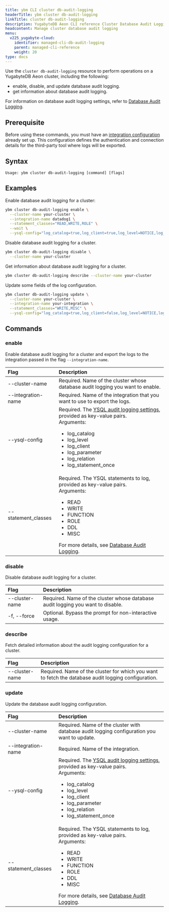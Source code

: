 ```yaml
---
title: ybm CLI cluster db-audit-logging
headerTitle: ybm cluster db-audit-logging
linkTitle: cluster db-audit-logging
description: YugabyteDB Aeon CLI reference Cluster Database Audit Logging Resource.
headcontent: Manage cluster database audit logging
menu:
  v225_yugabyte-cloud:
    identifier: managed-cli-db-audit-logging
    parent: managed-cli-reference
    weight: 20
type: docs
---
```


Use the `cluster db-audit-logging` resource to perform operations on a YugabyteDB Aeon cluster, including the following:

- enable, disable, and update database audit logging.
- get information about database audit logging.

For information on database audit logging settings, refer to [Database Audit Logging](../../../../cloud-monitor/logging-export/#database-audit-logging).

## Prerequisite

Before using these commands, you must have an [integration configuration](../../../../cloud-monitor/logging-export/#prerequisites) already set up. This configuration defines the authentication and connection details for the third-party tool where logs will be exported.

## Syntax

```text
Usage: ybm cluster db-audit-logging [command] [flags]
```

## Examples

Enable database audit logging for a cluster:

```sh
ybm cluster db-audit-logging enable \
  --cluster-name your-cluster \
  --integration-name datadog1 \
  --statement_classes="READ,WRITE,ROLE" \
  --wait \
  --ysql-config="log_catalog=true,log_client=true,log_level=NOTICE,log_relation=true,log_parameter=true,log_statement_once=true"
```

Disable database audit logging for a cluster.

```sh
ybm cluster db-audit-logging disable \
  --cluster-name your-cluster
```

Get information about database audit logging for a cluster.

```sh
ybm cluster db-audit-logging describe --cluster-name your-cluster
```

Update some fields of the log configuration.

```sh
ybm cluster db-audit-logging update \
  --cluster-name your-cluster \
  --integration-name your-integration \
  --statement_classes="WRITE,MISC" \
  --ysql-config="log_catalog=true,log_client=false,log_level=NOTICE,log_relation=false,log_parameter=true,log_statement_once=true"
```

## Commands

### enable

Enable database audit logging for a cluster and export the logs to the integration passed in the flag `--integration-name`.

| Flag | Description |
| :--- | :--- |
| --cluster-name | Required. Name of the cluster whose database audit logging you want to enable. |
| --integration-name | Required. Name of the integration that you want to use to export the logs. |
| --ysql-config | Required. The [YSQL audit logging settings](../../../../cloud-monitor/logging-export/#ysql-audit-logging-settings), provided as key-value pairs.<br>Arguments:<ul><li>log_catalog</li><li>log_level</li><li>log_client</li><li>log_parameter</li><li>log_relation</li><li>log_statement_once</li></ul> |  
| --statement_classes | Required. The YSQL statements to log, provided as key-value pairs.<br>Arguments:<ul><li>READ</li><li>WRITE</li><li>FUNCTION</li><li>ROLE</li><li>DDL</li><li>MISC</li></ul> For more details, see [Database Audit Logging](../../../../cloud-monitor/logging-export/#database-audit-logging). |

### disable

Disable database audit logging for a cluster.

| Flag | Description |
| :--- | :--- |
| --cluster-name | Required. Name of the cluster whose database audit logging you want to disable. |
| -f, --force | Optional. Bypass the prompt for non-interactive usage. |

### describe

Fetch detailed information about the audit logging configuration for a cluster.


| Flag | Description |
| :--- | :--- |
| --cluster-name | Required. Name of the cluster for which you want to fetch the database audit logging configuration. |

### update

Update the database audit logging configuration.

| Flag | Description |
| :--- | :--- |
| --cluster-name | Required. Name of the cluster with database audit logging configuration you want to update. |
| --integration-name | Required. Name of the integration. |
| --ysql-config | Required. The [YSQL audit logging settings](../../../../cloud-monitor/logging-export/#ysql-audit-logging-settings), provided as key-value pairs.<br>Arguments:<ul><li>log_catalog</li><li>log_level</li><li>log_client</li><li>log_parameter</li><li>log_relation</li><li>log_statement_once</li></ul> |
| --statement_classes | Required. The YSQL statements to log, provided as key-value pairs.<br>Arguments:<ul><li>READ</li><li>WRITE</li><li>FUNCTION</li><li>ROLE</li><li>DDL</li><li>MISC</li></ul> For more details, see [Database Audit Logging](../../../../cloud-monitor/logging-export/#database-audit-logging). |